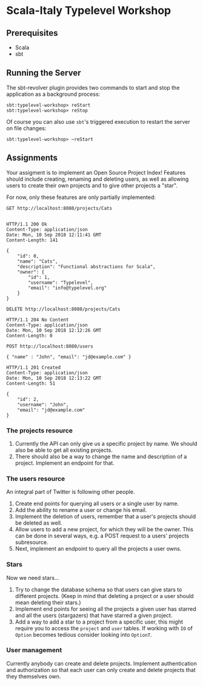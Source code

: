 # Scala-Italy Typelevel Workshop

## Prerequisites

 - Scala
 - sbt

## Running the Server

The sbt-revolver plugin provides two commands to start and stop the application as a background process:

```
sbt:typelevel-workshop> reStart
sbt:typelevel-workshop> reStop
```

Of course you can also use `sbt`'s triggered execution to restart the server on file changes:

```
sbt:typelevel-workshop> ~reStart
```


## Assignments

Your assigment is to implement an Open Source Project Index!
Features should include creating, renaming and deleting users, as well as allowing users to create their own projects
and to give other projects a "star".

For now, only these features are only partially implemented:

```
GET http://localhost:8080/projects/Cats


HTTP/1.1 200 Ok
Content-Type: application/json
Date: Mon, 10 Sep 2018 12:11:41 GMT
Content-Length: 141

{
    "id": 0,
    "name": "Cats",
    "description": "Functional abstractions for Scala",
    "owner": {
        "id": 1,
        "username": "Typelevel",
        "email": "info@typelevel.org"
    }
}

```

```
DELETE http://localhost:8080/projects/Cats

HTTP/1.1 204 No Content
Content-Type: application/json
Date: Mon, 10 Sep 2018 12:12:26 GMT
Content-Length: 0
```

```
POST http://localhost:8080/users

{ "name" : "John", "email": "jd@example.com" }

HTTP/1.1 201 Created
Content-Type: application/json
Date: Mon, 10 Sep 2018 12:13:22 GMT
Content-Length: 51

{
    "id": 2,
    "username": "John",
    "email": "jd@example.com"
}
```

### The projects resource

 1. Currently the API can only give us a specific project by name. We should also be able to get all existing projects.
 2. There should also be a way to change the name and description of a project. Implement an endpoint for that.

### The users resource

An integral part of Twitter is following other people.

 1. Create end points for querying all users or a single user by name.
 2. Add the ability to rename a user or change his email.
 3. Implement the deletion of users, remember that a user's projects should be deleted as well.
 4. Allow users to add a new project, for which they will be the owner. This can be done in several ways, e.g. a POST request to a users' projects subresource.
 5. Next, implement an endpoint to query all the projects a user owns.

### Stars

Now we need stars...

 1. Try to change the database schema so that users can give stars to different projects. (Keep in mind that deleting a project or a user should mean deleting their stars.)
 2. Implement end points for seeing all the projects a given user has starred and all the users (stargazers) that have starred a given project.
 3. Add a way to add a star to a project from a specific user, this might require you to access the `project` and `user` tables. If working with `IO` of `Option` becomes tedious consider looking into `OptionT`. 

### User management

Currently anybody can create and delete projects. Implement authentication and authorization so that each user can only create and delete projects that they themselves own.
